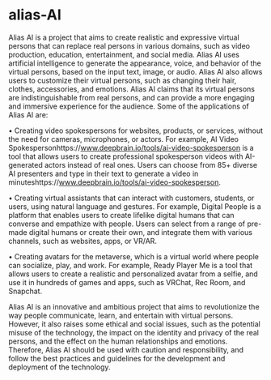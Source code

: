 # alias-AI
Alias AI is a project that aims to create realistic and expressive virtual persons that can replace real persons in various domains, such as video production, education, entertainment, and social media. Alias AI uses artificial intelligence to generate the appearance, voice, and behavior of the virtual persons, based on the input text, image, or audio. Alias AI also allows users to customize their virtual persons, such as changing their hair, clothes, accessories, and emotions. Alias AI claims that its virtual persons are indistinguishable from real persons, and can provide a more engaging and immersive experience for the audience. Some of the applications of Alias AI are:

•  Creating video spokespersons for websites, products, or services, without the need for cameras, microphones, or actors. For example, AI Video Spokespersonhttps://www.deepbrain.io/tools/ai-video-spokesperson is a tool that allows users to create professional spokesperson videos with AI-generated actors instead of real ones. Users can choose from 85+ diverse AI presenters and type in their text to generate a video in minuteshttps://www.deepbrain.io/tools/ai-video-spokesperson.

•  Creating virtual assistants that can interact with customers, students, or users, using natural language and gestures. For example, Digital People is a platform that enables users to create lifelike digital humans that can converse and empathize with people. Users can select from a range of pre-made digital humans or create their own, and integrate them with various channels, such as websites, apps, or VR/AR.

•  Creating avatars for the metaverse, which is a virtual world where people can socialize, play, and work. For example, Ready Player Me is a tool that allows users to create a realistic and personalized avatar from a selfie, and use it in hundreds of games and apps, such as VRChat, Rec Room, and Snapchat.

Alias AI is an innovative and ambitious project that aims to revolutionize the way people communicate, learn, and entertain with virtual persons. However, it also raises some ethical and social issues, such as the potential misuse of the technology, the impact on the identity and privacy of the real persons, and the effect on the human relationships and emotions. Therefore, Alias AI should be used with caution and responsibility, and follow the best practices and guidelines for the development and deployment of the technology.
